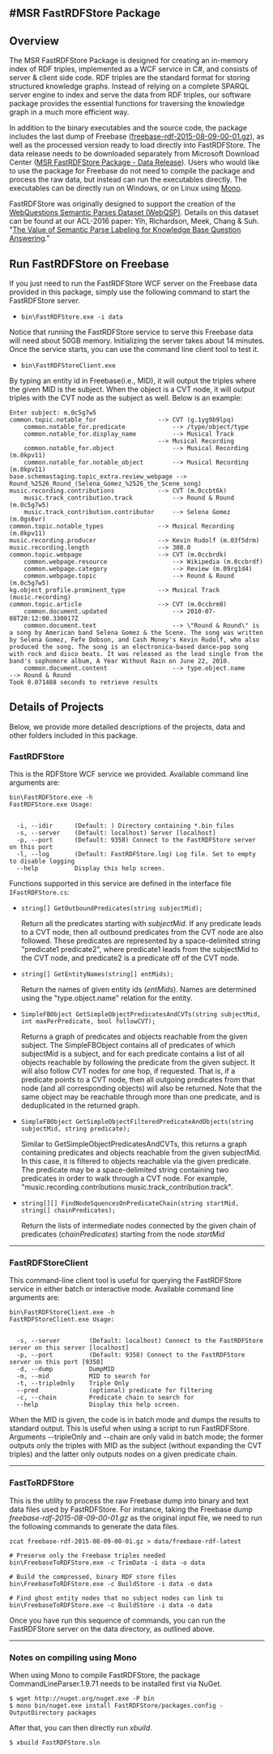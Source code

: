#MSR FastRDFStore Package
-----

## Overview

The MSR FastRDFStore Package is designed for creating an in-memory index of RDF triples, implemented as a WCF service in C#, and consists of server & client side code. RDF triples are the standard format for storing structured knowledge graphs. Instead of relying on a complete SPARQL server engine to index and serve the data from RDF triples, our software package provides the essential functions for traversing the knowledge graph in a much more efficient way.

In addition to the binary executables and the source code, the package includes the last dump of Freebase ([freebase-rdf-2015-08-09-00-01.gz](https://developers.google.com/freebase/)), as well as the processed version ready to load directly into FastRDFStore. The data release needs to be downloaded separately from Microsoft Download Center ([MSR FastRDFStore Package - Data Release](https://www.microsoft.com/en-us/download/details.aspx?id=54511)). Users who would like to use the package for Freebase do not need to compile the package and process the raw data, but instead can run the executables directly. The executables can be directly run on Windows, or on Linux using [Mono](http://www.mono-project.com/ "Cross platform, open source .NET framework").

FastRDFStore was originally designed to support the creation of the [WebQuestions Semantic Parses Dataset (WebQSP)](https://www.aka.ms/WebQSP "WebQuestions Semantic Parses Dataset"). Details on this dataset can be found at our ACL-2016 paper: Yih, Richardson, Meek, Chang & Suh. "[The Value of Semantic Parse Labeling for Knowledge Base Question Answering](https://aclweb.org/anthology/P/P16/P16-2033.pdf)."

## Run FastRDFStore on Freebase

If you just need to run the FastRDFStore WCF server on the Freebase data provided in this package, simply use the following command to start the FastRDFStore server.

  * ```bin\FastRDFStore.exe -i data```

Notice that running the FastRDFStore service to serve this Freebase data will need about 50GB memory. Initializing the server takes about 14 minutes. Once the service starts, you can use the command line client tool to test it.

  * ```bin\FastRDFStoreClient.exe```

By typing an entity id in Freebase(i.e., MID), it will output the triples where the given MID is the subject. When the object is a CVT node, it will output triples with the CVT node as the subject as well. Below is an example:

```
Enter subject: m.0c5g7w5
common.topic.notable_for                 --> CVT (g.1yg9b9lpq)
    common.notable_for.predicate             --> /type/object/type
    common.notable_for.display_name          --> Musical Track
                                         --> Musical Recording
    common.notable_for.object                --> Musical Recording (m.0kpv11)
    common.notable_for.notable_object        --> Musical Recording (m.0kpv11)
base.schemastaging.topic_extra.review_webpage --> Round_%2526_Round_(Selena_Gomez_%2526_the_Scene_song)
music.recording.contributions            --> CVT (m.0ccbt6k)
    music.track_contribution.track           --> Round & Round (m.0c5g7w5)
    music.track_contribution.contributor     --> Selena Gomez (m.0gs6vr)
common.topic.notable_types               --> Musical Recording (m.0kpv11)
music.recording.producer                 --> Kevin Rudolf (m.03f5drm)
music.recording.length                   --> 308.0
common.topic.webpage                     --> CVT (m.0ccbrdk)
    common.webpage.resource                  --> Wikipedia (m.0ccbrdf)
    common.webpage.category                  --> Review (m.09rg1d4)
    common.webpage.topic                     --> Round & Round (m.0c5g7w5)
kg.object_profile.prominent_type         --> Musical Track (music.recording)
common.topic.article                     --> CVT (m.0ccbrm8)
    common.document.updated                  --> 2010-07-08T20:12:00.330017Z
    common.document.text                     --> \"Round & Round\" is a song by American band Selena Gomez & the Scene. The song was written by Selena Gomez, Fefe Dobson, and Cash Money's Kevin Rudolf, who also produced the song. The song is an electronica-based dance-pop song with rock and disco beats. It was released as the lead single from the band's sophomore album, A Year Without Rain on June 22, 2010.
    common.document.content                  --> type.object.name                         --> Round & Round
Took 0.071488 seconds to retrieve results
```

## Details of Projects

Below, we provide more detailed descriptions of the projects, data and other folders included in this package.

### FastRDFStore

This is the RDFStore WCF service we provided. Available command line arguments are:
```
bin\FastRDFStore.exe -h
FastRDFStore.exe Usage:


  -i, --idir      (Default: ) Directory containing *.bin files
  -s, --server    (Default: localhost) Server [localhost]
  -p, --port      (Default: 9358) Connect to the FastRDFStore server on this port
  -l, --log       (Default: FastRDFStore.log) Log file. Set to empty to disable logging
  --help          Display this help screen.
```

Functions supported in this service are defined in the interface file ```IFastRDFStore.cs```:

* ```string[] GetOutboundPredicates(string subjectMid);```
  
  Return all the predicates starting with *subjectMid*. If any predicate leads to a CVT node, then all outbound predicates from the CVT node are also followed. These predicates are represented by a space-delimited string "predicate1 predicate2", where predicate1 leads from the subjectMid to the CVT node, and predicate2 is a predicate off of the CVT node.

* ```string[] GetEntityNames(string[] entMids);```

  Return the names of given entity ids (*entMids*). Names are determined using the "type.object.name" relation for the entity. 
  
* ```SimpleFBObject GetSimpleObjectPredicatesAndCVTs(string subjectMid, int maxPerPredicate, bool followCVT);```

  Returns a graph of predicates and objects reachable from the given subject. The SimpleFBObject contains all of predicates of which subjectMid is a subject, and for each predicate contains a list of all objects reachable by following the predicate from the given subject. It will also follow CVT nodes for one hop, if requested. That is, if a predicate points to a CVT node, then all outgoing predicates from that node (and all corresponding objects) will also be returned. Note that the same object may be reachable through more than one predicate, and is deduplicated in the returned graph.
  
* ```SimpleFBObject GetSimpleObjectFilteredPredicateAndObjects(string subjectMid, string predicate);```

  Similar to GetSimpleObjectPredicatesAndCVTs, this returns a graph containing predicates and objects reachable from the given subjectMid. In this case, it is filtered to objects reachable via the given predicate. The predicate may be a space-delimited string containing two predicates in order to walk through a CVT node. For example, "music.recording.contributions music.track_contribution.track". 

* ```string[][] FindNodeSquencesOnPredicateChain(string startMid, string[] chainPredicates);```

  Return the lists of intermediate nodes connected by the given chain of predicates (*chainPredicates*) starting from the node *startMid*

-----
  
### FastRDFStoreClient

This command-line client tool is useful for querying the FastRDFStore service in either batch or interactive mode. Available command line arguments are:

```
bin\FastRDFStoreClient.exe -h
FastRDFStoreClient.exe Usage:


  -s, --server        (Default: localhost) Connect to the FastRDFStore server on this server [localhost]
  -p, --port          (Default: 9358) Connect to the FastRDFStore server on this port [9358]
  -d, --dump          DumpMID
  -m, --mid           MID to search for
  -t, --tripleOnly    Triple Only
  --pred              (optional) predicate for filtering
  -c, --chain         Predicate chain to search for
  --help              Display this help screen.
```

When the MID is given, the code is in batch mode and dumps the results to standard output.  This is useful when using a script to run FastRDFStore. Arguments --tripleOnly and --chain are only valid in batch mode; the former outputs only the triples with MID as the subject (without expanding the CVT triples) and the latter only outputs nodes on a given predicate chain.

-----

### FastToRDFStore

This is the utility to process the raw Freebase dump into binary and text data files used by FastRDFStore.  For instance, taking the Freebase dump *freebase-rdf-2015-08-09-00-01.gz* as the original input file, we need to run the following commands to generate the data files.

```zcat freebase-rdf-2015-08-09-00-01.gz > data/freebase-rdf-latest```

```
# Preserve only the Freebase triples needed
bin\FreebaseToRDFStore.exe -c TrimData -i data -o data
```

```
# Build the compressed, binary RDF store files
bin\FreebaseToRDFStore.exe -c BuildStore -i data -o data
```

```
# Find ghost entity nodes that no subject nodes can link to
bin\FreebaseToRDFStore.exe -c BuildStore -i data -o data
```

Once you have run this sequence of commands, you can run the FastRDFStore server on the data directory, as outlined above.

-----

### Notes on compiling using Mono

When using Mono to compile FastRDFStore, the package CommandLineParser.1.9.71 needs to be installed first via NuGet. 
```
$ wget http://nuget.org/nuget.exe -P bin
$ mono bin/nuget.exe install FastRDFStore/packages.config -OutputDirectory packages
```
After that, you can then directly run *xbuild*.
```
$ xbuild FastRDFStore.sln
```
